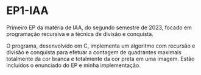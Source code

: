 # EP1-IAA
Primeiro EP da matéria de IAA, do segundo semestre de 2023, focado em programação recursiva e a técnica de divisão e conquista.

O programa, desenvolvido em C, implementa um algoritmo com recursão e divisão e conquista para efetuar a contagem de quadrantes maximais totalmente da cor branca e totalmente da cor preta em uma imagem.
Estão incluídos o enunciado do EP e minha implementação.
